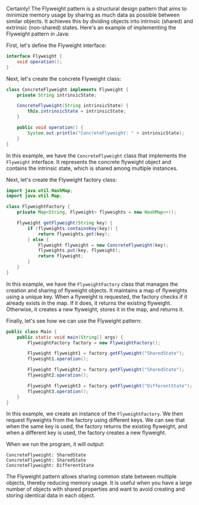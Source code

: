 Certainly! The Flyweight pattern is a structural design pattern that aims to minimize memory usage by sharing as much data as possible between similar objects. It achieves this by dividing objects into intrinsic (shared) and extrinsic (non-shared) states. Here's an example of implementing the Flyweight pattern in Java:

First, let's define the Flyweight interface:

```java
interface Flyweight {
    void operation();
}
```

Next, let's create the concrete Flyweight class:

```java
class ConcreteFlyweight implements Flyweight {
    private String intrinsicState;

    ConcreteFlyweight(String intrinsicState) {
        this.intrinsicState = intrinsicState;
    }

    public void operation() {
        System.out.println("ConcreteFlyweight: " + intrinsicState);
    }
}
```

In this example, we have the `ConcreteFlyweight` class that implements the `Flyweight` interface. It represents the concrete flyweight object and contains the intrinsic state, which is shared among multiple instances.

Next, let's create the Flyweight factory class:

```java
import java.util.HashMap;
import java.util.Map;

class FlyweightFactory {
    private Map<String, Flyweight> flyweights = new HashMap<>();

    Flyweight getFlyweight(String key) {
        if (flyweights.containsKey(key)) {
            return flyweights.get(key);
        } else {
            Flyweight flyweight = new ConcreteFlyweight(key);
            flyweights.put(key, flyweight);
            return flyweight;
        }
    }
}
```

In this example, we have the `FlyweightFactory` class that manages the creation and sharing of flyweight objects. It maintains a map of flyweights using a unique key. When a flyweight is requested, the factory checks if it already exists in the map. If it does, it returns the existing flyweight. Otherwise, it creates a new flyweight, stores it in the map, and returns it.

Finally, let's see how we can use the Flyweight pattern:

```java
public class Main {
    public static void main(String[] args) {
        FlyweightFactory factory = new FlyweightFactory();

        Flyweight flyweight1 = factory.getFlyweight("SharedState");
        flyweight1.operation();

        Flyweight flyweight2 = factory.getFlyweight("SharedState");
        flyweight2.operation();

        Flyweight flyweight3 = factory.getFlyweight("DifferentState");
        flyweight3.operation();
    }
}
```

In this example, we create an instance of the `FlyweightFactory`. We then request flyweights from the factory using different keys. We can see that when the same key is used, the factory returns the existing flyweight, and when a different key is used, the factory creates a new flyweight.

When we run the program, it will output:

```
ConcreteFlyweight: SharedState
ConcreteFlyweight: SharedState
ConcreteFlyweight: DifferentState
```

The Flyweight pattern allows sharing common state between multiple objects, thereby reducing memory usage. It is useful when you have a large number of objects with shared properties and want to avoid creating and storing identical data in each object.